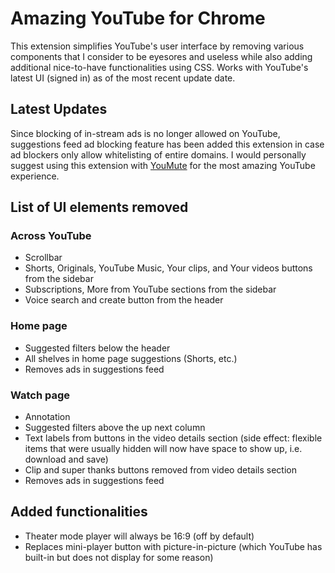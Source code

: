 # Amazing YouTube for Chrome

This extension simplifies YouTube's user interface by
removing various components that I consider to be eyesores and
useless while also adding additional nice-to-have functionalities using CSS.
Works with YouTube's latest UI (signed in) as of the most recent update date.

## Latest Updates

Since blocking of in-stream ads is no longer allowed on YouTube,
suggestions feed ad blocking feature has been added this extension
in case ad blockers only allow whitelisting of entire domains.
I would personally suggest using this extension with
[YouMute](https://chromewebstore.google.com/detail/bhlmjoeobnofoajffmnpcahfaffihmbh)
for the most amazing YouTube experience.

## List of UI elements removed

### Across YouTube

- Scrollbar
- Shorts, Originals, YouTube Music, Your clips, and Your videos buttons from the sidebar
- Subscriptions, More from YouTube sections from the sidebar
- Voice search and create button from the header

### Home page

- Suggested filters below the header
- All shelves in home page suggestions (Shorts, etc.)
- Removes ads in suggestions feed

### Watch page

- Annotation
- Suggested filters above the up next column
- Text labels from buttons in the video details section (side effect: flexible items that were usually hidden will now have space to show up, i.e. download and save)
- Clip and super thanks buttons removed from video details section
- Removes ads in suggestions feed

## Added functionalities

- Theater mode player will always be 16:9 (off by default)
- Replaces mini-player button with picture-in-picture (which YouTube has built-in but does not display for some reason)
